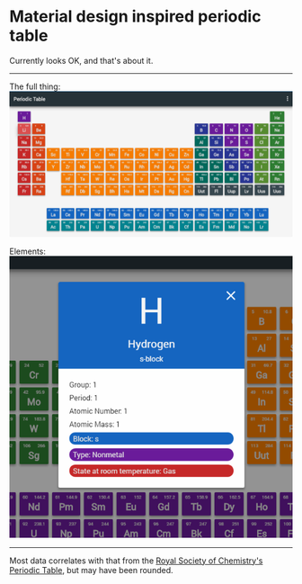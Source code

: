 # Material design inspired periodic table
Currently looks OK, and that's about it.

---

The full thing:
![Periodic Table image](/img/full.png?raw=true "The periodic table. Can be coloured by type, orbital block or state at room temperature.")

Elements:
![Element dialog image](/img/modal.png?raw=true "Each element has details displayed in a modal dialog.")

---

Most data correlates with that from the [Royal Society of Chemistry's Periodic Table](http://www.rsc.org/periodic-table), but may have been rounded.
